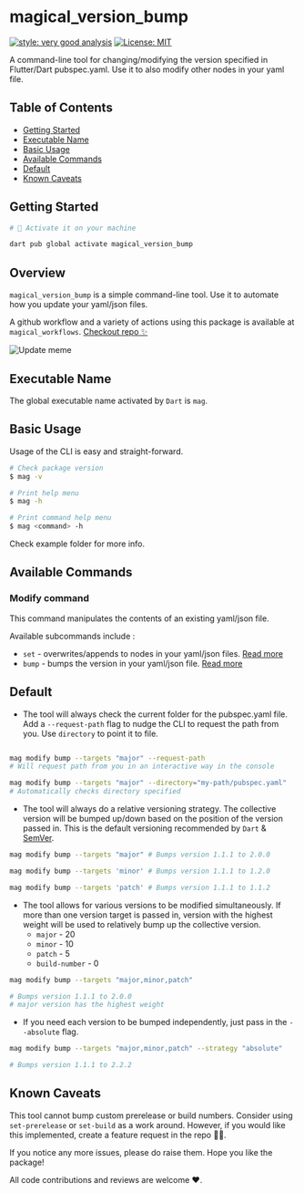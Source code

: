 # magical_version_bump

[![style: very good analysis][very_good_analysis_badge]][very_good_analysis_link]
[![License: MIT][license_badge]][license_link]

A command-line tool for changing/modifying the version specified in Flutter/Dart pubspec.yaml. Use it to also modify other nodes in your yaml file.

## Table of Contents

- [Getting Started](#getting-started)
- [Executable Name](#executable-name)
- [Basic Usage](#basic-usage)
- [Available Commands](#available-commands)
- [Default](#default)
- [Known Caveats](#known-caveats)

## Getting Started

```sh
# 🎯 Activate it on your machine

dart pub global activate magical_version_bump
```

## Overview

`magical_version_bump` is a simple command-line tool. Use it to automate how you update your yaml/json files.

A github workflow and a variety of actions using this package is available at `magical_workflows`.  [Checkout repo ✨][workflow_repo_link]

![Update meme](https://storage.googleapis.com/magical_kenya_bucket/7lqtb5.jpg)

## Executable Name

The global executable name activated by `Dart` is `mag`.

## Basic Usage

Usage of the CLI is easy and straight-forward.

```bash
# Check package version
$ mag -v

# Print help menu
$ mag -h

# Print command help menu
$ mag <command> -h

```

Check example folder for more info.

## Available Commands

### Modify command

This command manipulates the contents of an existing yaml/json file.

Available subcommands include :

- `set` - overwrites/appends to nodes in your yaml/json files. [Read more][set_command_url]
- `bump` - bumps the version in your yaml/json file. [Read more][bump_command_url]

## Default

- The tool will always check the current folder for the pubspec.yaml file. Add a `--request-path` flag to nudge the CLI to request the path from you. Use `directory` to point it to file.

```bash

mag modify bump --targets "major" --request-path
# Will request path from you in an interactive way in the console

mag modify bump --targets "major" --directory="my-path/pubspec.yaml" 
# Automatically checks directory specified

```

- The tool will always do a relative versioning strategy. The collective version will be bumped up/down based on the position of the version passed in. This is the default versioning recommended by `Dart` & [SemVer](https://semver.org/).

```sh
mag modify bump --targets "major" # Bumps version 1.1.1 to 2.0.0

mag modify bump --targets 'minor' # Bumps version 1.1.1 to 1.2.0

mag modify bump --targets 'patch' # Bumps version 1.1.1 to 1.1.2
```

- The tool allows for various versions to be modified simultaneously. If more than one version target is passed in, version with the highest weight will be used to relatively bump up the collective version.
  - `major` - 20
  - `minor` - 10
  - `patch` - 5
  - `build-number` - 0

```bash
mag modify bump --targets "major,minor,patch"

# Bumps version 1.1.1 to 2.0.0
# major version has the highest weight

```

- If you need each version to be bumped independently, just pass in the `--absolute` flag.

```bash
mag modify bump --targets "major,minor,patch" --strategy "absolute"

# Bumps version 1.1.1 to 2.2.2

```

## Known Caveats

This tool cannot bump custom prerelease or build numbers. Consider using `set-prerelease` or `set-build` as a work around. However, if you would like this implemented, create a feature request in the repo 👍🏼.

If you notice any more issues, please do raise them. Hope you like the package!

All code contributions and reviews are welcome ❤.

[license_badge]: https://img.shields.io/badge/license-MIT-blue.svg
[license_link]: https://opensource.org/licenses/MIT
[very_good_analysis_badge]: https://img.shields.io/badge/style-very_good_analysis-B22C89.svg
[very_good_analysis_link]: https://pub.dev/packages/very_good_analysis
[workflow_repo_link]: https://github.com/kekavc24/magical_workflows
[set_command_url]: https://github.com/kekavc24/magical_version_bump/blob/master/example/SET_COMMAND.md
[bump_command_url]: https://github.com/kekavc24/magical_version_bump/blob/master/example/BUMP_COMMAND.md
